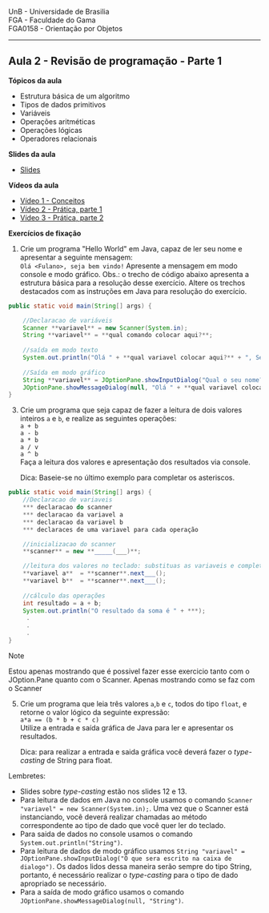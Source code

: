 UnB - Universidade de Brasilia  
FGA - Faculdade do Gama  
FGA0158 - Orientação por Objetos

---

## Aula 2 - Revisão de programação - Parte 1

**Tópicos da aula**
- Estrutura básica de um algoritmo
- Tipos de dados primitivos
- Variáveis
- Operações aritméticas
- Operações lógicas
- Operadores relacionais

**Slides da aula**

* [Slides](https://docs.google.com/presentation/d/1ZhtIBWDGenllvyEzGp7X5Do0KcAWq_a4wBPIZfKuMqs/edit?usp=sharing)

**Vídeos da aula**  
* [Vídeo 1 - Conceitos](https://youtu.be/2hqNMacT1T0)
* [Vídeo 2 - Prática, parte 1 ](https://youtu.be/P9cK67OY3os)
* [Vídeo 3 - Prática, parte 2 ](https://youtu.be/GWNt7BQDChE)


**Exercícios de fixação**

1. Crie um programa "Hello World" em Java, capaz de ler seu nome e apresentar a
   seguinte mensagem:  
   ```Olá <Fulano>, seja bem vindo!``` 
   Apresente a mensagem em modo console e modo gráfico. Obs.: o trecho de código
abaixo apresenta a estrutura básica para a resolução desse exercício. Altere os
trechos destacados com as instruções em Java para resolução do exercício. 

```java
public static void main(String[] args) {

    //Declaracao de variáveis
    Scanner **variavel** = new Scanner(System.in);
    String **variavel** = **qual comando colocar aqui?**;
    
    //saída em modo texto
    System.out.println("Olá " + **qual variavel colocar aqui?** + ", Seja bem vindo!");
    
    //Saída em modo gráfico
    String **variavel** = JOptionPane.showInputDialog("Qual o seu nome?: ");
    JOptionPane.showMessageDialog(null, "Olá " + **qual variavel colocar aqui?** + ", Seja bem vindo!");
}
```    


3. Crie um programa que seja capaz de fazer a leitura de dois valores inteiros
   ```a``` e ```b```, e realize as seguintes operações:  
   ```a + b```  
   ```a - b```  
   ```a * b```  
   ```a / v```  
   ```a ^ b```  
   Faça a leitura dos valores e apresentação dos resultados via console.
   
   Dica: Baseie-se no último exemplo para completar os asteriscos.
 
```java
public static void main(String[] args) {
    //Declaracao de variaveis
    *** declaracao do scanner
    *** declaracao da variavel a 
    *** declaracao da variavel b
    *** declaraces de uma variavel para cada operação 

    //inicializacao do scanner
    **scanner** = new **_____(___)**;

    //leitura dos valores no teclado: substituas as variaveis e complete o método
    **variavel a**  = **scanner**.next___();
    **variavel b**  = **scanner**.next___();
    
    //cálculo das operações
    int resultado = a + b;
    System.out.println("O resultado da soma é " + ***);
     .
     .
     .
}
```

>[!NOTE]
>Estou apenas mostrando que é possivel fazer esse exercicio tanto com o JOption.Pane quanto com o Scanner. Apenas mostrando como se faz com o Scanner

5. Crie um programa que leia três valores  ```a```,```b``` e ```c```, todos do
   tipo ```float```, e retorne o valor lógico da seguinte expressão:  
   ``` a*a == (b * b + c * c) ```  
   Utilize a entrada e saída gráfica de Java para ler e apresentar os resultados.

   Dica: para realizar a entrada e saida gráfica você deverá fazer o _type-casting_ de String para float. 
   

Lembretes: 
- Slides sobre _type-casting_ estão nos slides 12 e 13.
- Para leitura de dados em Java no console usamos o comando ```Scanner "variavel" = new Scanner(System.in);```. Uma vez que o Scanner está instanciando, você deverá realizar chamadas ao método correspondente ao tipo de dado que você quer ler do teclado.
- Para saida de dados no console usamos o comando ```System.out.println("String")```.
- Para leitura de dados de modo gráfico usamos ```String "variavel" = JOptionPane.showInputDialog("O que sera escrito na caixa de dialogo")```. Os dados lidos dessa maneira serão sempre do tipo String, portanto, é necessário realizar o _type-casting_ para o tipo de dado apropriado se necessário.
- Para a saída de modo gráfico usamos o comando ```JOptionPane.showMessageDialog(null, "String")```.
